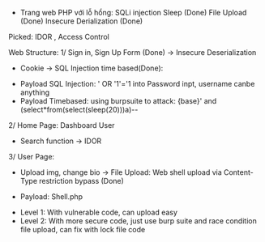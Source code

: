 - Trang web PHP với lỗ hổng: 
SQLi injection Sleep (Done)
File Upload (Done)
Insecure Derialization (Done)

Picked: IDOR , Access Control

Web Structure:
1/ Sign in, Sign Up Form (Done)
-> Insecure Deserialization
* Cookie
-> SQL Injection time based(Done):
+ Payload SQL Injection: ' OR '1'='1 into Password inpt, username canbe anything
+ Payload Timebased: using burpsuite to attack:
{base}' and (select*from(select(sleep(20)))a)-- 

2/ Home Page: Dashboard User
* Search function
-> IDOR

3/ User Page:
* Upload img, change bio
-> File Upload: Web shell upload via Content-Type restriction bypass (Done)
+ Payload: Shell.php 
- Level 1: With vulnerable code, can upload easy
- Level 2: With more secure code, just use burp suite and race condition file upload, can fix with lock file code


